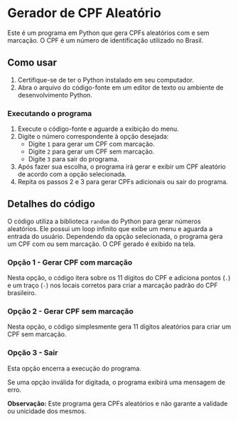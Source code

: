 # Gerador de CPF Aleatório

Este é um programa em Python que gera CPFs aleatórios com e sem marcação. O CPF é um número de identificação utilizado no Brasil.

## Como usar

1. Certifique-se de ter o Python instalado em seu computador.
2. Abra o arquivo do código-fonte em um editor de texto ou ambiente de desenvolvimento Python.

### Executando o programa

1. Execute o código-fonte e aguarde a exibição do menu.
2. Digite o número correspondente à opção desejada:
   - Digite `1` para gerar um CPF com marcação.
   - Digite `2` para gerar um CPF sem marcação.
   - Digite `3` para sair do programa.
3. Após fazer sua escolha, o programa irá gerar e exibir um CPF aleatório de acordo com a opção selecionada.
4. Repita os passos 2 e 3 para gerar CPFs adicionais ou sair do programa.

## Detalhes do código

O código utiliza a biblioteca `random` do Python para gerar números aleatórios. Ele possui um loop infinito que exibe um menu e aguarda a entrada do usuário. Dependendo da opção selecionada, o programa gera um CPF com ou sem marcação. O CPF gerado é exibido na tela.

### Opção 1 - Gerar CPF com marcação

Nesta opção, o código itera sobre os 11 dígitos do CPF e adiciona pontos (`.`) e um traço (`-`) nos locais corretos para criar a marcação padrão do CPF brasileiro.

### Opção 2 - Gerar CPF sem marcação

Nesta opção, o código simplesmente gera 11 dígitos aleatórios para criar um CPF sem marcação.

### Opção 3 - Sair

Esta opção encerra a execução do programa.

Se uma opção inválida for digitada, o programa exibirá uma mensagem de erro.

**Observação:** Este programa gera CPFs aleatórios e não garante a validade ou unicidade dos mesmos.